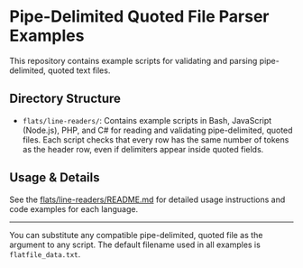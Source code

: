 
# Pipe-Delimited Quoted File Parser Examples

This repository contains example scripts for validating and parsing pipe-delimited, quoted text files.

## Directory Structure

- `flats/line-readers/`: Contains example scripts in Bash, JavaScript (Node.js), PHP, and C# for reading and validating pipe-delimited, quoted files. Each script checks that every row has the same number of tokens as the header row, even if delimiters appear inside quoted fields.

## Usage & Details

See the [flats/line-readers/README.md](flats/line-readers/README.md) for detailed usage instructions and code examples for each language.

---

You can substitute any compatible pipe-delimited, quoted file as the argument to any script. The default filename used in all examples is `flatfile_data.txt`.
